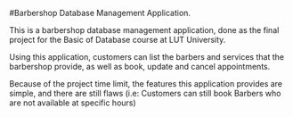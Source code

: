 #Barbershop Database Management Application.

This is a barbershop database management application, done as the final project for the Basic of Database course at LUT University.

Using this application, customers can list the barbers and services that the barbershop provide, as well as book, update and cancel appointments.

Because of the project time limit, the features this application provides are simple, and there are still flaws (i.e: Customers can still book Barbers who are not available at specific hours)
